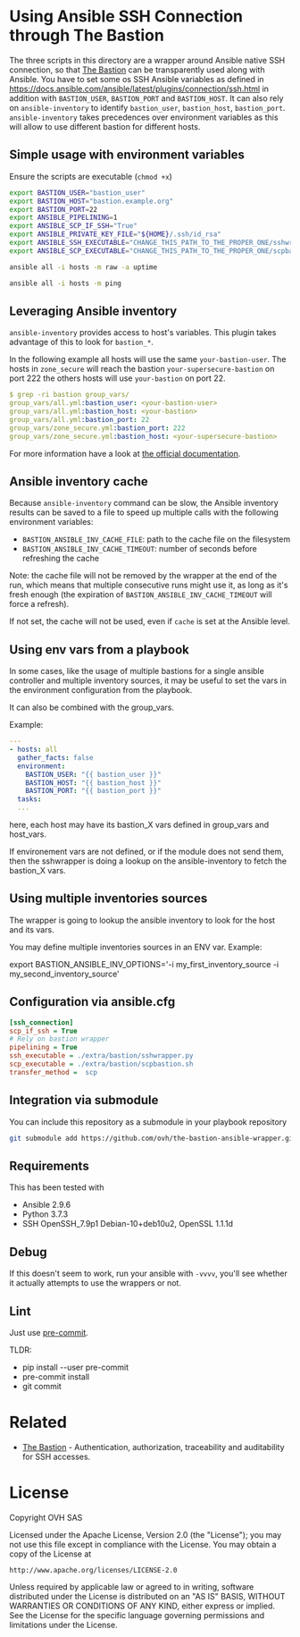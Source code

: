 # Using Ansible SSH Connection through The Bastion

The three scripts in this directory are a wrapper around Ansible native SSH
connection, so that [The Bastion](https://github.com/ovh/the-bastion/) can be transparently used along with Ansible.
You have to set some os SSH Ansible variables as defined in
https://docs.ansible.com/ansible/latest/plugins/connection/ssh.html in addition
with `BASTION_USER`, `BASTION_PORT` and `BASTION_HOST`. It can also rely on
`ansible-inventory` to identify `bastion_user`, `bastion_host`, `bastion_port`.
`ansible-inventory` takes precedences over environment variables as this will
allow to use different bastion for different hosts.

## Simple usage with environment variables

Ensure the scripts are executable (`chmod +x`)

```bash
export BASTION_USER="bastion_user"
export BASTION_HOST="bastion.example.org"
export BASTION_PORT=22
export ANSIBLE_PIPELINING=1
export ANSIBLE_SCP_IF_SSH="True"
export ANSIBLE_PRIVATE_KEY_FILE="${HOME}/.ssh/id_rsa"
export ANSIBLE_SSH_EXECUTABLE="CHANGE_THIS_PATH_TO_THE_PROPER_ONE/sshwrapper.py"
export ANSIBLE_SCP_EXECUTABLE="CHANGE_THIS_PATH_TO_THE_PROPER_ONE/scpbastion.sh"

ansible all -i hosts -m raw -a uptime

ansible all -i hosts -m ping
```

## Leveraging Ansible inventory

`ansible-inventory` provides access to host's variables. This plugin takes
advantage of this to look for `bastion_*`.

In the following example all hosts will use the same `your-bastion-user`. The hosts
in `zone_secure` will reach the bastion `your-supersecure-bastion` on port 222
the others hosts will use  `your-bastion` on port 22.

```yaml
$ grep -ri bastion group_vars/
group_vars/all.yml:bastion_user: <your-bastion-user>
group_vars/all.yml:bastion_host: <your-bastion>
group_vars/all.yml:bastion_port: 22
group_vars/zone_secure.yml:bastion_port: 222
group_vars/zone_secure.yml:bastion_host: <your-supersecure-bastion>
```

For more information have a look at [the official documentation](https://docs.ansible.com/ansible/latest/network/getting_started/first_inventory.html).

## Ansible inventory cache

Because `ansible-inventory` command can be slow, the Ansible inventory results can be saved to a file to speed up
multiple calls with the following environment variables:
* `BASTION_ANSIBLE_INV_CACHE_FILE`: path to the cache file on the filesystem
* `BASTION_ANSIBLE_INV_CACHE_TIMEOUT`: number of seconds before refreshing the cache

Note: the cache file will not be removed by the wrapper at the end of the run, which means that multiple consecutive runs might use it, as long as it's fresh enough (the expiration of `BASTION_ANSIBLE_INV_CACHE_TIMEOUT` will force a refresh).

If not set, the cache will not be used, even if `cache` is set at the Ansible level.

## Using env vars from a playbook

In some cases, like the usage of multiple bastions for a single ansible controller and multiple inventory sources, it may be useful to set the vars in the environment configuration from the playbook.

It can also be combined with the group_vars.

Example:
```yaml
---
- hosts: all
  gather_facts: false
  environment:
    BASTION_USER: "{{ bastion_user }}"
    BASTION_HOST: "{{ bastion_host }}"
    BASTION_PORT: "{{ bastion_port }}"
  tasks:
  ...
```

here, each host may have its bastion_X vars defined in group_vars and host_vars.

If environement vars are not defined, or if the module does not send them, then the sshwrapper is doing a lookup on the ansible-inventory to fetch the bastion_X vars.

## Using multiple inventories sources

The wrapper is going to lookup the ansible inventory to look for the host and its vars.

You may define multiple inventories sources in an ENV var. Example:

export BASTION_ANSIBLE_INV_OPTIONS='-i my_first_inventory_source -i my_second_inventory_source'

## Configuration via ansible.cfg

```ini
[ssh_connection]
scp_if_ssh = True
# Rely on bastion wrapper
pipelining = True
ssh_executable = ./extra/bastion/sshwrapper.py
scp_executable = ./extra/bastion/scpbastion.sh
transfer_method =  scp
```

## Integration via submodule

You can include this repository as a submodule in your playbook repository

```bash
git submodule add https://github.com/ovh/the-bastion-ansible-wrapper.git extra/bastion
```

## Requirements

This has been tested with

* Ansible 2.9.6
* Python 3.7.3
* SSH OpenSSH_7.9p1 Debian-10+deb10u2, OpenSSL 1.1.1d

## Debug

If this doesn't seem to work, run your ansible with `-vvvv`, you'll see whether it actually attempts to use the wrappers or not.

## Lint

Just use [pre-commit](https://pre-commit.com/).

TLDR:
* pip install --user pre-commit
* pre-commit install
* git commit

# Related

- [The Bastion](https://github.com/ovh/the-bastion) - Authentication, authorization, traceability and auditability for SSH accesses.

# License

Copyright OVH SAS

Licensed under the Apache License, Version 2.0 (the "License");
you may not use this file except in compliance with the License.
You may obtain a copy of the License at

    http://www.apache.org/licenses/LICENSE-2.0

Unless required by applicable law or agreed to in writing, software
distributed under the License is distributed on an "AS IS" BASIS,
WITHOUT WARRANTIES OR CONDITIONS OF ANY KIND, either express or implied.
See the License for the specific language governing permissions and
limitations under the License.
